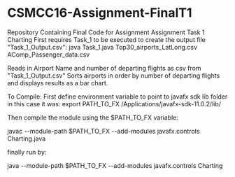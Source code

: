 # CSMCC16-Assignment-FinalT1
Repository Containing Final Code for Assignment
Assignment
Task 1 Charting
First requires Task_1 to be executed to create the output file "Task_1_Output.csv":
java Task_1.java Top30_airports_LatLong.csv AComp_Passenger_data.csv

Reads in Airport Name and number of departing flights as csv from "Task_1_Output.csv"
Sorts airports in order by number of departing flights and displays
results as a bar chart.

To Compile:
First define environment variable to point to javafx sdk lib folder
in this case it was:
export PATH_TO_FX /Applications/javafx-sdk-11.0.2/lib/
 
Then compile the module using the $PATH_TO_FX variable:
 
javac --module-path $PATH_TO_FX --add-modules javafx.controls Charting.java 

finally run by:
 
java --module-path $PATH_TO_FX --add-modules javafx.controls Charting
